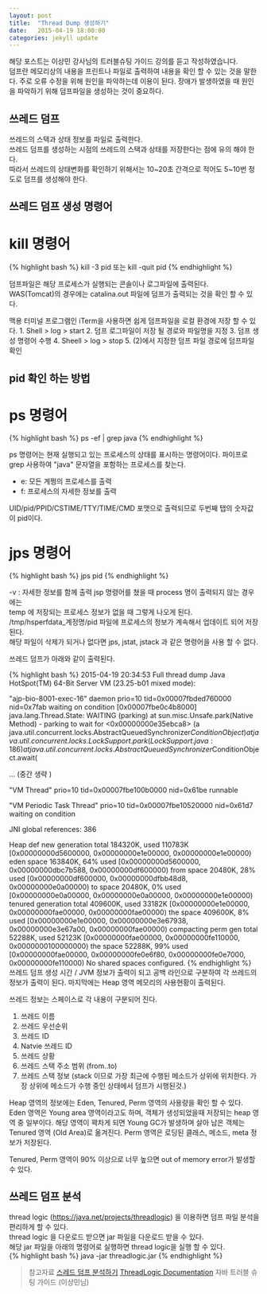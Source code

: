 ```yaml
---
layout: post
title:  "Thread Dump 생성하기"
date:   2015-04-19 18:00:00
categories: jekyll update
---
```

해당 포스트는 이상민 강사님의 트러블슈팅 가이드 강의를 듣고 작성하였습니다.  
덤프란 메모리상의 내용을 프린트나 파일로 출력하여 내용을 확인 할 수 있는 것을 말한다. 주로 오류 수정을 위해 원인을 파악하는데 이용이 된다. 
장애가 발생하였을 때 원인을 파악하기 위해 덤프파일을 생성하는 것이 중요하다.  


## 쓰레드 덤프 

쓰레드의 스택과 상태 정보를 파일로 출력한다.  
쓰레드 덤프를 생성하는 시점의 쓰레드의 스택과 상태를 저장한다는 점에 유의 해야 한다.  
따라서 쓰레드의 상태변화를 확인하기 위해서는 10~20초 간격으로 적어도 5~10번 정도로 덤프를 생성해야 한다.  


## 쓰레드 덤프 생성 명령어 

# kill 명령어 

{% highlight bash %}
kill -3 pid 또는 kill -quit pid 
{% endhighlight %}

덤프파일은 해당 프로세스가 실행되는 콘솔이나 로그파일에 출력된다.  
WAS(Tomcat)의 경우에는 catalina.out 파일에 덤프가 출력되는 것을 확인 할 수 있다.

맥용 터미널 프로그램인 iTerm을 사용하면 쉽게 덤프파일을 로컬 환경에 저장 할 수 있다. 
	1. Shell > log > start
	2. 덤프 로그파일이 저장 될 경로와 파일명을 지정 
	3. 덤프 생성 명령어 수행 
	4. Sheell > log > stop 
	5. (2)에서 지정한 덤프 파일 경로에 덤프파일 확인 

## pid 확인 하는 방법 

# ps 명령어 

{% highlight bash %}
ps -ef | grep java
{% endhighlight %}

ps 명령어는 현재 실행되고 있는 프로세스의 상태를 표시하는 명령어이다. 
파이프로 grep 사용하여 "java" 문자열을 포함하는 프로세스를 찾는다. 
- e: 모든 계쩡의 프로세스를 출력
- f: 프로세스의 자세한 정보를 출력 

UID/pid/PPID/CSTIME/TTY/TIME/CMD 포맷으로 출력되므로 두번째 탭의 숫자값이 pid이다. 

# jps 명령어 

{% highlight bash %}
jps pid 
{% endhighlight %}

 -v : 자세한 정보를 함께 출력
 jsp 명령어를 쳤을 때 process 명이 출력되지 않는 경우에는  
 temp 에 저장되는 프로세스 정보가 없을 때 그렇게 나오게 된다.   
 /tmp/hsperfdata_계정명/pid 파일에 프로세스의 정보가 계속해서 업데이트 되어 저장 된다.  
 해당 파일이 삭제가 되거나 없다면 jps, jstat, jstack 과 같은 명령어을 사용 할 수 없다.


쓰레드 덤프가 아래와 같이 출력된다.  

{% highlight bash %}
2015-04-19 20:34:53 
Full thread dump Java HotSpot(TM) 64-Bit Server VM (23.25-b01 mixed mode):

"ajp-bio-8001-exec-16" daemon prio=10 tid=0x00007fbded760000 nid=0x7fab waiting on condition [0x00007fbe0c4b8000]
   java.lang.Thread.State: WAITING (parking)
        at sun.misc.Unsafe.park(Native Method)
        - parking to wait for  <0x00000000e35ebca8> (a java.util.concurrent.locks.AbstractQueuedSynchronizer$ConditionObject)
        at java.util.concurrent.locks.LockSupport.park(LockSupport.java:186)
        at java.util.concurrent.locks.AbstractQueuedSynchronizer$ConditionObject.await(

        
 ... (중간 생략 )

"VM Thread" prio=10 tid=0x00007fbe100b0000 nid=0x61be runnable 

"VM Periodic Task Thread" prio=10 tid=0x00007fbe10520000 nid=0x61d7 waiting on condition 

JNI global references: 386

Heap
 def new generation   total 184320K, used 110783K [0x00000000d5600000, 0x00000000e1e00000, 0x00000000e1e00000)
  eden space 163840K,  64% used [0x00000000d5600000, 0x00000000dbc7b588, 0x00000000df600000)
  from space 20480K,  28% used [0x00000000df600000, 0x00000000dfbb48d8, 0x00000000e0a00000)
  to   space 20480K,   0% used [0x00000000e0a00000, 0x00000000e0a00000, 0x00000000e1e00000)
 tenured generation   total 409600K, used 33182K [0x00000000e1e00000, 0x00000000fae00000, 0x00000000fae00000)
   the space 409600K,   8% used [0x00000000e1e00000, 0x00000000e3e67938, 0x00000000e3e67a00, 0x00000000fae00000)
 compacting perm gen  total 52288K, used 52123K [0x00000000fae00000, 0x00000000fe110000, 0x0000000100000000)
   the space 52288K,  99% used [0x00000000fae00000, 0x00000000fe0e6f80, 0x00000000fe0e7000, 0x00000000fe110000)
No shared spaces configured.
{% endhighlight %}
쓰레드 덤프 생성 시간 / JVM 정보가 출력이 되고 공백 라인으로 구분하여 각 쓰레드의 정보가 출력이 된다. 
마지막에는 Heap 영역 메모리의 사용현황이 출력된다. 

쓰레드 정보는 스페이스로 각 내용이 구분되어 진다.    


1. 쓰레드 이름   
2. 쓰레드 우선순위  
3. 쓰레드 ID  
4. Natvie 쓰레드 ID  
5. 쓰레드 상황  
6. 쓰레드 스택 주소 범위 (from..to)  
7. 쓰레드 스택 정보 (stack 이므로 가장 최근에 수행된 메소드가 상위에 위치한다. 가장 상위에 메소드가 수행 중인 상태에서 덤프가 시행된것.)  


Heap 영역의 정보에는 Eden, Tenured, Perm 영역의 사용량을 확인 할 수 있다. 
Eden 영역은 Young area 영역이라고도 하며, 객체가 생성되었을때 저장되는 heap 영역 중 일부이다. 
해당 영역이 꽉차게 되면 Young GC가 발생하며 살아 남은 객체는 Tenured 영역 (Old Area)로 옮겨진다.
Perm 영역은 로딩된 클래스, 메소드, meta 정보가 저장된다. 

Tenured, Perm 영역이 90% 이상으로 너무 높으면 out of memory error가 발생할 수 있다. 

## 쓰레드 덤프 분석 

thread logic (https://java.net/projects/threadlogic) 을 이용하면 덤프 파일 분석을 편리하게 할 수 있다.  
thread logic 을 다운로드 받으면 jar 파일을 다운로드 받을 수 있다.  
해당 jar 파일을 아래의 명령어로 실행하면 thread logic을 실행 할 수 있다.  
{% highlight bash %}
java -jar threadlogic.jar 
{% endhighlight %}


> 참고자료
> [스레드 덤프 분석하기][스레드 덤프 분석하기]
> [ThreadLogic Documentation][ThreadLogic Documentation]
> 자바 트러블 슈팅 가이드 (이상민님)

[ThreadLogic Documentation]: https://java.net/downloads/threadlogic/ThreadLogic-v0.9.pdf
[스레드 덤프 분석하기]: http://helloworld.naver.com/helloworld/textyle/10963
